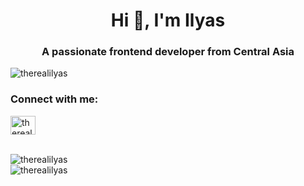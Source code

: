 <h1 align="center">Hi 👋, I'm Ilyas</h1>
<h3 align="center">A passionate frontend developer from Central Asia</h3>

<p align="left"> <img src="https://komarev.com/ghpvc/?username=therealilyas&label=Profile%20views&color=0e75b6&style=flat" alt="therealilyas" /> </p>

<h3>Connect with me:</h3>
<p>
<a href="https://linkedin.com/in/therealilyas" target="blank"><img align="center" src="https://raw.githubusercontent.com/rahuldkjain/github-profile-readme-generator/master/src/images/icons/Social/linked-in-alt.svg" alt="therealilyas" height="30" width="40" /></a>
</p>
<br>
<div><div><img src="https://github-readme-stats.vercel.app/api?username=therealilyas&show_icons=true&locale=en" alt="therealilyas" /><div>
<div><img  src="https://github-readme-streak-stats.herokuapp.com/?user=therealilyas&" alt="therealilyas" /></div></div>
